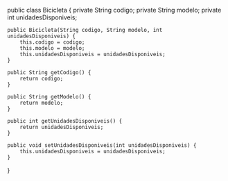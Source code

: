 public class Bicicleta {
    private String codigo;
    private String modelo;
    private int unidadesDisponiveis;

    public Bicicleta(String codigo, String modelo, int unidadesDisponiveis) {
        this.codigo = codigo;
        this.modelo = modelo;
        this.unidadesDisponiveis = unidadesDisponiveis;
    }

    public String getCodigo() {
        return codigo;
    }

    public String getModelo() {
        return modelo;
    }

    public int getUnidadesDisponiveis() {
        return unidadesDisponiveis;
    }

    public void setUnidadesDisponiveis(int unidadesDisponiveis) {
        this.unidadesDisponiveis = unidadesDisponiveis;
    }
}
